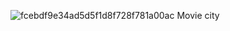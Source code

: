 ![fcebdf9e34ad5d5f1d8f728f781a00ac](https://user-images.githubusercontent.com/109820444/187071693-e798f47d-7c00-41b8-b77a-1e1c15b436b1.jpg)
Movie city
